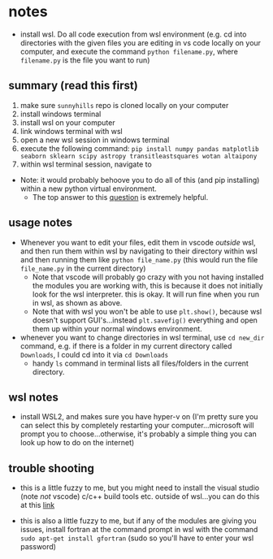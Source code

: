 # notes

* install wsl. Do all code execution from wsl environment (e.g. cd into directories with the given files you are editing in vs code locally on your computer, and execute the command ```python filename.py```, where ```filename.py``` is the file you want to run)

## summary (read this first)

1. make sure ```sunnyhills``` repo is cloned locally on your computer
2. install windows terminal 
3. install wsl on your computer
4. link windows terminal with wsl 
5. open a new wsl session in windows terminal
6. execute the following command: ```pip install numpy pandas matplotlib seaborn sklearn scipy astropy transitleastsquares wotan altaipony```
7. within wsl terminal session, navigate to 

* Note: it would probably behoove you to do all of this (and pip installing) within a new python virtual environment. 
    * The top answer to this [question](https://stackoverflow.com/questions/21240653/how-to-install-a-package-inside-virtualenv) is extremely helpful. 

## usage notes

* Whenever you want to edit your files, edit them in vscode *outside* wsl, and then run them within wsl by navigating to their directory within wsl and then running them like ```python file_name.py``` (this would run the file ```file_name.py``` in the current directory)
    * Note that vscode will probably go crazy with you not having installed the modules you are working with, this is because it does not initially look for the wsl interpreter. this is okay. It will run fine when you run in wsl, as shown as above. 
    * Note that with wsl you won't be able to use ```plt.show()```, because wsl doesn't support GUI's...instead ```plt.savefig()``` everything and open them up within your normal windows environment. 
* whenever you want to change directories in wsl terminal, use ```cd new_dir``` command, e.g. if there is a folder in my current directory called ```Downloads```, I could cd into it via ```cd Downloads```
    * handy ```ls``` command in terminal lists all files/folders in the current directory. 

## wsl notes

* install WSL2, and makes sure you have hyper-v on (I'm pretty sure you can select this by completely restarting your computer...microsoft will prompt you to choose...otherwise, it's probably a simple thing you can look up how to do on the internet)

## trouble shooting

* this is a little fuzzy to me, but you might need to install the visual studio (note *not* vscode) c/c++ build tools etc. outside of wsl...you can do this at this [link](https://visualstudio.microsoft.com/vs/features/cplusplus/)

* this is also a little fuzzy to me, but if any of the modules are giving you issues, install fortran at the command prompt in wsl with the command ```sudo apt-get install gfortran``` (sudo so you'll have to enter your wsl password)
